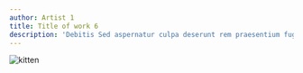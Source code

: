 ```yaml
---
author: Artist 1
title: Title of work 6
description: 'Debitis Sed aspernatur culpa deserunt rem praesentium fugiat corporis ipsam facilis'
---
```


![kitten](https://placekitten.com/1200/1000)

